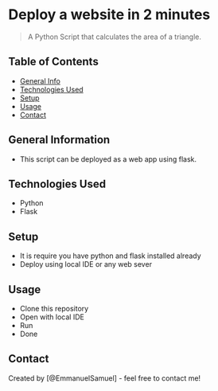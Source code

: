 # Deploy a website in 2 minutes
> A Python Script that calculates the area of a triangle.

## Table of Contents
* [General Info](#general-information)
* [Technologies Used](#technologies-used)
* [Setup](#setup)
* [Usage](#usage)
* [Contact](#contact)
<!-- * [License](#license) -->


## General Information
- This script can be deployed as a web app using flask.

## Technologies Used
- Python
- Flask

## Setup
- It is require you have python and flask installed already
- Deploy using local IDE or any web sever


## Usage
- Clone this repository
- Open with local IDE
- Run
- Done


## Contact
Created by [@EmmanuelSamuel] - feel free to contact me!

